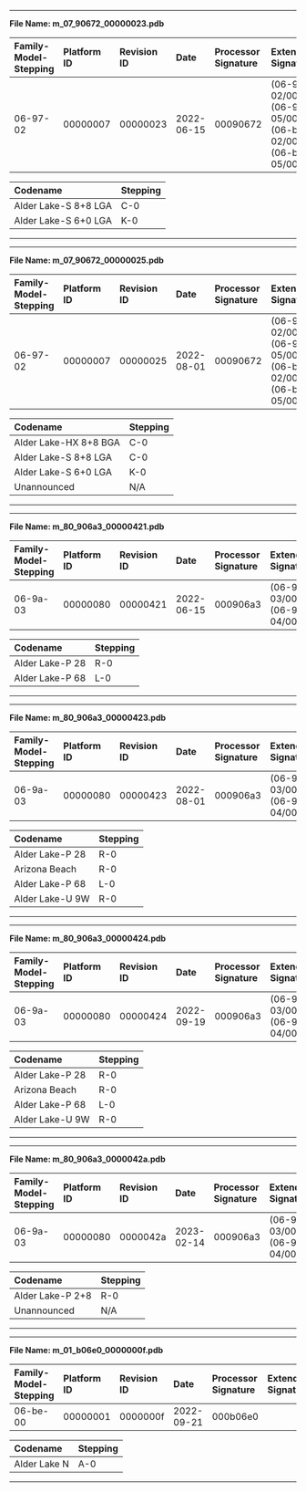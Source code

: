 ___
**File Name: m_07_90672_00000023.pdb**

 | Family-Model-Stepping | Platform ID | Revision ID | Date | Processor Signature | Extended Signature |
 | :--------------------- | :----------- | :----------- | :---- | :------------------- | :------------------ |
 | 06-97-02 | 00000007 | 00000023 | 2022-06-15 | 00090672 |  (06-97-02/00000007) (06-97-05/00000007) (06-bf-02/00000007) (06-bf-05/00000007) |

 | Codename | Stepping |
 | :--- | :--- |
 | Alder Lake-S 8+8 LGA | C-0 |
 | Alder Lake-S 6+0 LGA | K-0 |
___

___
**File Name: m_07_90672_00000025.pdb**

 | Family-Model-Stepping | Platform ID | Revision ID | Date | Processor Signature | Extended Signature |
 | :--------------------- | :----------- | :----------- | :---- | :------------------- | :------------------ |
 | 06-97-02 | 00000007 | 00000025 | 2022-08-01 | 00090672 |  (06-97-02/00000007) (06-97-05/00000007) (06-bf-02/00000007) (06-bf-05/00000007) |

 | Codename | Stepping |
 | :--- | :--- |
 | Alder Lake-HX  8+8 BGA | C-0 |
 | Alder Lake-S 8+8 LGA | C-0 |
 | Alder Lake-S 6+0 LGA | K-0 |
 | Unannounced | N/A |

___

___
**File Name: m_80_906a3_00000421.pdb**

 | Family-Model-Stepping | Platform ID | Revision ID | Date | Processor Signature | Extended Signature |
 | :--------------------- | :----------- | :----------- | :---- | :------------------- | :------------------ |
 | 06-9a-03 | 00000080 | 00000421 | 2022-06-15 | 000906a3 |  (06-9a-03/00000080) (06-9a-04/00000080) |

 | Codename | Stepping |
 | :--- | :--- |
 | Alder Lake-P 28 | R-0 |
 | Alder Lake-P 68 | L-0 |
___

___
**File Name: m_80_906a3_00000423.pdb**

 | Family-Model-Stepping | Platform ID | Revision ID | Date | Processor Signature | Extended Signature |
 | :--------------------- | :----------- | :----------- | :---- | :------------------- | :------------------ |
 | 06-9a-03 | 00000080 | 00000423 | 2022-08-01 | 000906a3 |  (06-9a-03/00000080) (06-9a-04/00000080) |

 | Codename | Stepping |
 | :--- | :--- |
 | Alder Lake-P 28 | R-0 |
 | Arizona Beach | R-0 |
 | Alder Lake-P 68 | L-0 |
 | Alder Lake-U 9W | R-0 |
___

___
**File Name: m_80_906a3_00000424.pdb**

 | Family-Model-Stepping | Platform ID | Revision ID | Date | Processor Signature | Extended Signature |
 | :--------------------- | :----------- | :----------- | :---- | :------------------- | :------------------ |
 | 06-9a-03 | 00000080 | 00000424 | 2022-09-19 | 000906a3 |  (06-9a-03/00000080) (06-9a-04/00000080) |

 | Codename | Stepping |
 | :--- | :--- |
 | Alder Lake-P 28 | R-0 |
 | Arizona Beach | R-0 |
 | Alder Lake-P 68 | L-0 |
 | Alder Lake-U 9W | R-0 |

___

___  
**File Name: m_80_906a3_0000042a.pdb**  
  
 | Family-Model-Stepping | Platform ID | Revision ID | Date | Processor Signature | Extended Signature |  
 | :--------------------- | :----------- | :----------- | :---- | :------------------- | :------------------ |  
 | 06-9a-03 | 00000080 | 0000042a | 2023-02-14 | 000906a3 |  (06-9a-03/00000080) (06-9a-04/00000080) |  
  
 | Codename | Stepping |  
 | :--- | :--- |  
 | Alder Lake-P 2+8 | R-0 |  
 | Unannounced | N/A |  
  
___  

___
**File Name: m_01_b06e0_0000000f.pdb**

 | Family-Model-Stepping | Platform ID | Revision ID | Date | Processor Signature | Extended Signature |
 | :--------------------- | :----------- | :----------- | :---- | :------------------- | :------------------ |
 | 06-be-00 | 00000001 | 0000000f | 2022-09-21 | 000b06e0 |  |

 | Codename | Stepping |
 | :--- | :--- |
 | Alder Lake N | A-0 |

___
